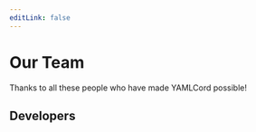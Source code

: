 ```yaml
---
editLink: false
---
```


<!-- markdownlint-disable -->
<script setup>
import { VPTeamMembers } from "vitepress/theme";

const members = {
  developers: [
    {
      avatar: "https://www.github.com/LonelyDeathVGX.png",
      links: [
        {
          icon: "github",
          link: "https://github.com/LonelyDeathVGX",
        },
      ],
      name: "LonelyDeathVGX",
      title: "Creator and Lead Developer",
    },
    {
      avatar: "https://www.github.com/hozhai.png",
      links: [
        {
          icon: "github",
          link: "https://github.com/hozhai",
        },
      ],
      name: "Zhai",
      title: "Lead Developer",
    },
  ],
};
</script>
<!-- markdownlint-restore -->

# Our Team

Thanks to all these people who have made YAMLCord possible!

## Developers

<!-- markdownlint-disable -->
<VPTeamMembers size="small" :members="members.developers" />
<!-- markdownlint-restore -->
